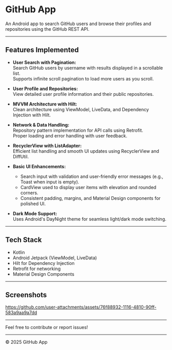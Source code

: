# GitHub App

An Android app to search GitHub users and browse their profiles and repositories using the GitHub REST API.

---

## Features Implemented

- **User Search with Pagination:**  
  Search GitHub users by username with results displayed in a scrollable list.  
  Supports infinite scroll pagination to load more users as you scroll.

- **User Profile and Repositories:**  
  View detailed user profile information and their public repositories.

- **MVVM Architecture with Hilt:**  
  Clean architecture using ViewModel, LiveData, and Dependency Injection with Hilt.

- **Network & Data Handling:**  
  Repository pattern implementation for API calls using Retrofit.  
  Proper loading and error handling with user feedback.

- **RecyclerView with ListAdapter:**  
  Efficient list handling and smooth UI updates using RecyclerView and DiffUtil.

- **Basic UI Enhancements:**  
  - Search input with validation and user-friendly error messages (e.g., Toast when input is empty).  
  - CardView used to display user items with elevation and rounded corners.  
  - Consistent padding, margins, and Material Design components for polished UI.

- **Dark Mode Support:**  
  Uses Android's DayNight theme for seamless light/dark mode switching.

---

## Tech Stack

- Kotlin  
- Android Jetpack (ViewModel, LiveData)  
- Hilt for Dependency Injection  
- Retrofit for networking  
- Material Design Components

---

## Screenshots

https://github.com/user-attachments/assets/76f88932-1116-4810-90ff-583a9aa9a7dd


---

Feel free to contribute or report issues!

---

© 2025 GitHub App  
